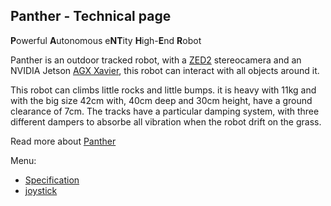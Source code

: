 ## Panther - Technical page

**P**owerful **A**utonomous e**NT**ity **H**igh-**E**nd **R**obot

Panther is an outdoor tracked robot, with a [ZED2] stereocamera and an NVIDIA Jetson [AGX Xavier], this robot can interact with all objects around it.

This robot can climbs little rocks and little bumps. it is heavy with 11kg and with the big size 42cm with, 40cm deep and 30cm height, have a ground clearance of 7cm. The tracks have a particular damping system, with three different dampers to absorbe all vibration when the robot drift on the grass.

Read more about [Panther]

Menu:
 - [Specification](specification.md)
 - [joystick](joystick.md)

[Panther]: http://rnext.it/panther/
[AGX Xavier]: https://developer.nvidia.com/embedded/jetson-agx-xavier-developer-kit
[ZED2]: https://www.stereolabs.com/zed-2/
